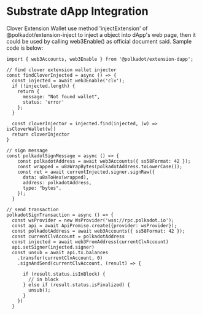 # Substrate dApp Integration

Clover Extension Wallet use method 'injectExtension' of @polkadot/extension-inject to inject a object into dApp's web page, then it could be used by calling web3Enable() as official document said. Sample code is below:

```
import { web3Accounts, web3Enable } from '@polkadot/extension-dapp';

// find clover extension wallet injector
const findCloverInjected = async () => {
  const injected = await web3Enable('clv');
  if (!injected.length) {
    return {
      message: "Not found wallet",
      status: 'error'
    };
  }

  const cloverInjector = injected.find(injected, (w) => isCloverWallet(w))
  return cloverInjector
}

// sign message
const polkadotSignMessage = async () => {
    const polkadotAddress = await web3Accounts({ ss58Format: 42 });
    const wrapped = u8aWrapBytes(polkadotAddress.toLowerCase());
    const ret = await currentInjected.signer.signRaw({
      data: u8aToHex(wrapped),
      address: polkadotAddress,
      type: "bytes",
    });
  }
  
// send transaction
polkadotSignTransaction = async () => {
  const wsProvider = new WsProvider('wss://rpc.polkadot.io');
  const api = await ApiPromise.create({provider: wsProvider});
  const polkadotAddress = await web3Accounts({ ss58Format: 42 });
  const currentClvAccount = polkadotAddress
  const injected = await web3FromAddress(currentClvAccount)
  api.setSigner(injected.signer)
  const unsub = await api.tx.balances
    .transfer(currentClvAccount, 0)
    .signAndSend(currentClvAccount, (result) => {

      if (result.status.isInBlock) {
        // in block
      } else if (result.status.isFinalized) {
        unsub();
      }
    })
  }
```
